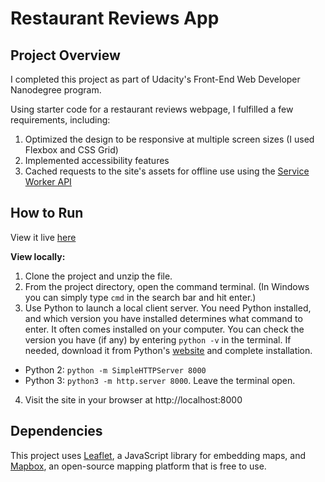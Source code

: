 # Restaurant Reviews App

## Project Overview

I completed this project as part of Udacity's Front-End Web Developer Nanodegree program.

Using starter code for a restaurant reviews webpage, I fulfilled a few requirements, including:
1. Optimized the design to be responsive at multiple screen sizes (I used Flexbox and CSS Grid)
2. Implemented accessibility features
3. Cached requests to the site's assets for offline use using the [Service Worker API](https://developer.mozilla.org/en-US/docs/Web/API/Service_Worker_API)

## How to Run

View it live [here](https://nataliecardot.com/mws-restaurant-stage-1/)

**View locally:**

1. Clone the project and unzip the file.
2. From the project directory, open the command terminal. (In Windows you can simply type `cmd` in the search bar and hit enter.)
3. Use Python to launch a local client server. You need Python installed, and which version you have installed determines what command to enter. It often comes installed on your computer. You can check the version you have (if any) by entering `python -v` in the terminal. If needed, download it from Python's [website](https://www.python.org/downloads/) and complete installation.
* Python 2: `python -m SimpleHTTPServer 8000`
* Python 3: `python3 -m http.server 8000`. Leave the terminal open.
4. Visit the site in your browser at http://localhost:8000

## Dependencies

This project uses [Leaflet](https://leafletjs.com/), a JavaScript library for embedding maps, and [Mapbox](https://www.mapbox.com/), an open-source mapping platform that is free to use.

